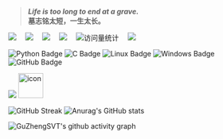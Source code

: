 >***Life is too long to end at a grave.***  
>**墓志铭太短，一生太长。**

<!-- profile logo 个人资料徽标 -->
<div>
  <a href="https://twitter.com/GuZhengSVT/"><img src="https://img.shields.io/badge/Twitter-推特-blue" /></a>&emsp;
  <a href="https://www.youtube.com/@GuZhengSVT"><img src="https://img.shields.io/badge/YouTube-油管-c32136" /></a>&emsp;
  <a href="https://guzhengsvt.cn/"><img src="https://img.shields.io/badge/Website-博客-8c36db" /></a>&emsp;
  <a href="https://space.bilibili.com/348813114/"><img src="https://img.shields.io/badge/Bilibili-B站-ff69b4" /></a>&emsp;
  <!-- visitor -->
  <img src="https://komarev.com/ghpvc/?username=GuZhengSVT&label=Views&color=orange&style=flat" alt="访问量统计" />&emsp;
  <!-- wakatime -->
  <a href="https://wakatime.com/@GuZhengSVT"><img src="https://wakatime.com/badge/user/42d0678c-368b-448b-9a77-5d21c5b55352.svg" /></a>
</div>

![Python Badge](https://img.shields.io/badge/Python-3776AB?logo=python&logoColor=fff&style=flat)
![C Badge](https://img.shields.io/badge/C-A8B9CC?logo=c&logoColor=fff&style=flat)
![Linux Badge](https://img.shields.io/badge/Linux-FCC624?logo=linux&logoColor=000&style=flat)
![Windows Badge](https://img.shields.io/badge/Windows-0078D6?logo=windows&logoColor=fff&style=flat)
![GitHub Badge](https://img.shields.io/badge/GitHub-181717?logo=github&logoColor=fff&style=flat)

<!-- programming tool icon 编程工具图标 -->
<img src="https://skillicons.dev/icons?i=ps,pr,c,cpp,git" />  <img src="https://techstack-generator.vercel.app/docker-icon.svg" alt="icon" width="50" style="width: 50px; height: 50px; margin-right: 0px; margin-bottom: 0px;" />

![GitHub Streak](https://streak-stats.demolab.com?user=GuZhengSVT&theme=windows-dark&date_format=%5BY.%5Dn.j&mode=weekly)
![Anurag's GitHub stats](https://github-readme-stats.vercel.app/api?username=GuZhengSVT&show_icons=true&include_all_commits=true&theme=github_dark)

![GuZhengSVT's github activity graph](https://github-readme-activity-graph.vercel.app/graph?username=GuZhengSVT&theme=github)

